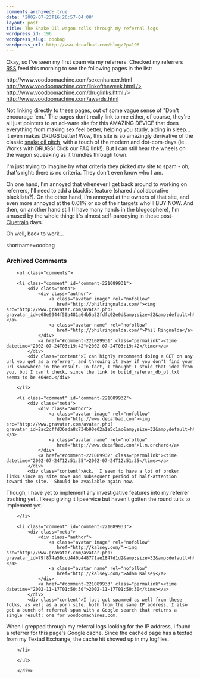 ```yaml
---
comments_archived: true
date: '2002-07-23T16:26:57-04:00'
layout: post
title: The Snake Oil wagon rolls through my referral logs
wordpress_id: 196
wordpress_slug: ooobag
wordpress_url: http://www.decafbad.com/blog/?p=196
---
```

<p>Okay, so I've seen my first spam via my referrers.  Checked my referrers <a href="http://www.decafbad.com/twiki/bin/view/Main/RSS">RSS</a> feed this morning to see the following pages in the list:</p>
<p>http://www.voodoomachine.com/sexenhancer.html<br />
<a href="http://www.voodoomachine.com/linkoftheweek.html<br" target="_top">http://www.voodoomachine.com/linkoftheweek.html<br</a> />
<a href="http://www.voodoomachine.com/druglinks.html<br" target="_top">http://www.voodoomachine.com/druglinks.html<br</a> />
<a href="http://www.voodoomachine.com/awards.html</p>" target="_top">http://www.voodoomachine.com/awards.html</p></a>
<p>Not linking directly to these pages, out of some vague sense of "Don't encourage 'em."  The pages don't really link to me either, of course, they're all just pointers to an ad-ware site for this AMAZING DEVICE that does everything from making sex feel better, helping you study, aiding in sleep...  it even makes DRUGS better!  Wow, this site is so amazingly derivative of the classic <a href="http://www.chemheritage.org/EducationalServices/pharm/asp/asp21a.htm">snake oil pitch</a>, with a touch of the modern and dot-com-days (ie. Works with DRUGS! Click our FAQ link!).  But I can still hear the wheels on the wagon squeaking as it trundles through town.</p>
<p>I'm just trying to imagine by what criteria they picked <i>my</i> site to spam - oh, that's right: there <i>is</i> no criteria.  They don't even know who I am.</p>
<p>On one hand, I'm annoyed that whenever I get back around to working on referrers, I'll need to add a blacklist feature (shared / collaborative blacklists?).  On the other hand, I'm annoyed at the owners of that site, and even more annoyed at the 0.01% or so of their targets who'll BUY NOW.  And then, on another hand still (I have many hands in the blogosphere), I'm amused by the whole thing:  it's almost self-parodying in these post-<a href="http://www.cluetran.com">Cluetrain</a> days.</p>
<p>Oh well, back to work...</p>
<!--more-->
shortname=ooobag

<div id="comments" class="comments archived-comments">
            <h3>Archived Comments</h3>
            
        <ul class="comments">
            
        <li class="comment" id="comment-221089931">
            <div class="meta">
                <div class="author">
                    <a class="avatar image" rel="nofollow" 
                       href="http://philringnalda.com/"><img src="http://www.gravatar.com/avatar.php?gravatar_id=e68e9944f50a481a64b5a32fdfc02e0d&amp;size=32&amp;default=http://mediacdn.disqus.com/1320279820/images/noavatar32.png"/></a>
                    <a class="avatar name" rel="nofollow" 
                       href="http://philringnalda.com/">Phil Ringnalda</a>
                </div>
                <a href="#comment-221089931" class="permalink"><time datetime="2002-07-24T03:19:42">2002-07-24T03:19:42</time></a>
            </div>
            <div class="content">I can highly recommend doing a GET on any url you get as a referrer, and throwing it away if you don't find your url somewhere in the result. In fact, I thought I stole that idea from you, but I can't check, since the link to build_referer_db_pl.txt seems to be 404ed.</div>
            
        </li>
    
        <li class="comment" id="comment-221089932">
            <div class="meta">
                <div class="author">
                    <a class="avatar image" rel="nofollow" 
                       href="http://www.decafbad.com"><img src="http://www.gravatar.com/avatar.php?gravatar_id=2ac2cffd36ada8c734b90e02a1e5c1ac&amp;size=32&amp;default=http://mediacdn.disqus.com/1320279820/images/noavatar32.png"/></a>
                    <a class="avatar name" rel="nofollow" 
                       href="http://www.decafbad.com">l.m.orchard</a>
                </div>
                <a href="#comment-221089932" class="permalink"><time datetime="2002-07-24T12:51:35">2002-07-24T12:51:35</time></a>
            </div>
            <div class="content">Ack.  I seem to have a lot of broken links since my site move and subsequent period of half-attention toward the site.  Should be available again now.

Though, I have yet to implement any investigative features into my referrer tracking yet.. I keep giving it lipservice but haven't gotten the round tuits to implement yet.</div>
            
        </li>
    
        <li class="comment" id="comment-221089933">
            <div class="meta">
                <div class="author">
                    <a class="avatar image" rel="nofollow" 
                       href="http://kalsey.com/"><img src="http://www.gravatar.com/avatar.php?gravatar_id=79f874a58ccd440b448771ae1847d1d2&amp;size=32&amp;default=http://mediacdn.disqus.com/1320279820/images/noavatar32.png"/></a>
                    <a class="avatar name" rel="nofollow" 
                       href="http://kalsey.com/">Adam Kalsey</a>
                </div>
                <a href="#comment-221089933" class="permalink"><time datetime="2002-11-17T01:50:30">2002-11-17T01:50:30</time></a>
            </div>
            <div class="content">I just got spammed as well from these folks, as well as a porn site, both from the same IP address. I also got a bunch of referral spam with a Google search that returns a single result: one for voodoomachines.com.

When I grepped through my referral logs looking for the IP address, I found a referrer for this page's Google cache. Since the cached page has a textad from my Textad Exchange, the cache hit showed up in my logfiles.</div>
            
        </li>
    
        </ul>
    
        </div>
    